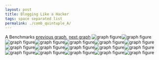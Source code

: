 ```yaml
---
layout: post
title: Blogging Like a Hacker
tags: space separated list
permalink: ./comb_quintuple_A/
---
```


A Benchmarks
[previous graph](./comb_quadruple_ZB/), [next graph](./comb_quintuple_AVL/)
<img src="./images/quintuple/A/A-AVL_box.png" alt="graph figure"><img src="./images/quintuple/A/A-A_box.png" alt="graph figure"><img src="./images/quintuple/A/A-CYPHERD_box.png" alt="graph figure"><img src="./images/quintuple/A/A-EGG_box.png" alt="graph figure"><img src="./images/quintuple/A/A-FACE_box.png" alt="graph figure"><img src="./images/quintuple/A/A-FLOYD_box.png" alt="graph figure"><img src="./images/quintuple/A/A-F_box.png" alt="graph figure"><img src="./images/quintuple/A/A-H_box.png" alt="graph figure"><img src="./images/quintuple/A/A-JSOND_box.png" alt="graph figure"><img src="./images/quintuple/A/A-K_box.png" alt="graph figure"><img src="./images/quintuple/A/A-O_box.png" alt="graph figure"><img src="./images/quintuple/A/A-PDFD_box.png" alt="graph figure"><img src="./images/quintuple/A/A-RB_box.png" alt="graph figure"><img src="./images/quintuple/A/A-ROD_box.png" alt="graph figure"><img src="./images/quintuple/A/A-SMATRIX_box.png" alt="graph figure"><img src="./images/quintuple/A/A-SORTD_box.png" alt="graph figure"><img src="./images/quintuple/A/A-ZB_box.png" alt="graph figure">
